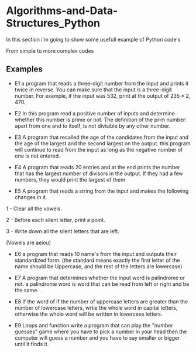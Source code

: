 # Algorithms-and-Data-Structures_Python
In this section i'm going to show some usefull example of Python code's

From simple to more complex codes

## Examples

* E1
a program that reads a three-digit number from the input and prints it twice in reverse.
You can make sure that the input is a three-digit number.
For example, if the input was 532, print at the output of 235 * 2, 470.

* E2
In this program read a positive number of inputs and determine whether this number is prime or not.
The definition of the prim number: apart from one and to itself, is not divisible by any other number.

* E3
A program that recalled the age of the candidates from the input and the age of the largest and the second largest on the output.
this program will continue to read from the input as long as the negative number of one is not entered.


* E4
A program that reads 20 entries and at the end prints the number that has the largest number of divisors in the output.
If they had a few numbers, they would print the largest of them

* E5
A program that reads a string from the input and makes the following changes in it.

1 - Clear all the vowels.

2 - Before each silent letter, print a point.

3 - Write down all the silent letters that are left.

(Vowels are aeiou)

* E6
a program that reads 10 name's from the input and outputs their standardized form.
(the standard means exactly the first letter of the name should be Uppercase, and the rest of the letters are lowercase)

* E7
A program that determines whether the input word is palindrome or not.
a palindrome word is word that can be read from left or right and be the same.

* E8
If the word of if the number of uppercase letters are greater than the number of lowercase letters,
wrtie the whole word in capital letters, otherwise the whole word will be written in lowercase letters.

* E9
Loops and function:write a program that can play the "number guesses" game where you have to pick a number in your head
then the computer will guess a number and you have to say smaller or bigger until it finds it.





